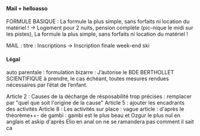 #### Mail + helloasso
FORMULE BASIQUE :
 La formule la plus simple, sans forfaits ni location du matériel !
 ->
 Logement pour 2 nuits, pension complète (pic-nique le midi sur les pistes), La formule la plus simple, sans forfaits ni location du matériel !

MAIL : titre : Inscriptions -> Inscription finale week-end ski


#### Légal
auto parentale : formulation bizarre : J’autorise le BDE BERTHOLLET SCIENTIFIQUE à prendre, le cas échéant, toutes mesures rendues nécessaires par l’état de l’enfant.


Article 2 : Causes de la décharge de résposabilité trop précises : remplacer par "quel que soit l'origine de la cause"
Article 5 : ajouter les encadrants des activités
Article 8 : Les activités sur place : vague
article :  d'après le théorème++- de gambi : gambi est le plus beau et Ozgur le plus nul en anglais et  askip d'après Elio en anal on ne se ramandera pas comment il sait ca 